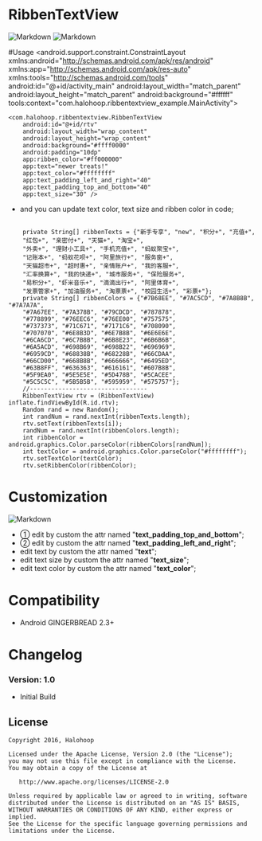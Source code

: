 # RibbenTextView

![Markdown](http://i2.piimg.com/8359/35970be4a38edf4c.jpg)
![Markdown](http://i2.piimg.com/8359/47c127b80a368964.jpg)

#Usage
    <?xml version="1.0" encoding="utf-8"?>
    <android.support.constraint.ConstraintLayout xmlns:android="http://schemas.android.com/apk/res/android"
    	xmlns:app="http://schemas.android.com/apk/res-auto"
    	xmlns:tools="http://schemas.android.com/tools"
    	android:id="@+id/activity_main"
    	android:layout_width="match_parent"
    	android:layout_height="match_parent"
    	android:background="#ffffff"
    	tools:context="com.halohoop.ribbentextview_example.MainActivity">

    <com.halohoop.ribbentextview.RibbenTextView
        android:id="@+id/rtv"
        android:layout_width="wrap_content"
        android:layout_height="wrap_content"
        android:background="#ffff0000"
        android:padding="10dp"
        app:ribben_color="#ff000000"
        app:text="newer treats!"
        app:text_color="#ffffffff"
        app:text_padding_left_and_right="40"
        app:text_padding_top_and_bottom="40"
        app:text_size="30" />

* and you can update text color, text size and ribben color in code;
<pre><code>
    private String[] ribbenTexts = {"新手专享", "new", "积分+", "充值+",
    "红包+", "亲密付+", "天猫+", "淘宝+",
    "外卖+", "理财小工具+", "手机充值+", "蚂蚁聚宝+",
    "记账本+", "蚂蚁花呗+", "阿里旅行+", "服务窗+",
    "天猫超市+", "超时惠+", "亲情账户+", "我的客服+",
    "汇率换算+", "我的快递+", "城市服务+", "保险服务+",
    "易积分+", "虾米音乐+", "滴滴出行+", "阿里体育+",
    "发票管家+", "加油服务+", "淘票票+", "校园生活+", "彩票+"};
    private String[] ribbenColors = {"#7B68EE", "#7AC5CD", "#7A8B8B", "#7A7A7A",
    "#7A67EE", "#7A378B", "#79CDCD", "#787878",
    "#778899", "#76EEC6", "#76EE00", "#757575",
    "#737373", "#71C671", "#7171C6", "#708090",
    "#707070", "#6E8B3D", "#6E7B8B", "#6E6E6E",
    "#6CA6CD", "#6C7B8B", "#6B8E23", "#6B6B6B",
    "#6A5ACD", "#698B69", "#698B22", "#696969",
    "#6959CD", "#68838B", "#68228B", "#66CDAA",
    "#66CD00", "#668B8B", "#666666", "#6495ED",
    "#63B8FF", "#636363", "#616161", "#607B8B",
    "#5F9EA0", "#5E5E5E", "#5D478B", "#5CACEE",
    "#5C5C5C", "#5B5B5B", "#595959", "#575757"};
	//---------------------------------
    RibbenTextView rtv = (RibbenTextView) inflate.findViewById(R.id.rtv);
    Random rand = new Random();
    int randNum = rand.nextInt(ribbenTexts.length);
    rtv.setText(ribbenTexts[i]);
    randNum = rand.nextInt(ribbenColors.length);
    int ribbenColor = android.graphics.Color.parseColor(ribbenColors[randNum]);
    int textColor = android.graphics.Color.parseColor("#ffffffff");
    rtv.setTextColor(textColor);
    rtv.setRibbenColor(ribbenColor);
</code></pre>
# Customization
![Markdown](http://i2.piimg.com/8359/fa599ea48f22288e.png)

* ① edit by custom the attr named "**text\_padding\_top\_and\_bottom**";
* ② edit by custom the attr named "**text\_padding\_left\_and\_right**";
* edit text by custom the attr named "**text**";
* edit text size by custom the attr named "**text\_size**";
* edit text color by custom the attr named "**text\_color**";

# Compatibility
  
  * Android GINGERBREAD 2.3+
  
# Changelog

### Version: 1.0

  * Initial Build

## License

    Copyright 2016, Halohoop

    Licensed under the Apache License, Version 2.0 (the "License");
    you may not use this file except in compliance with the License.
    You may obtain a copy of the License at

       http://www.apache.org/licenses/LICENSE-2.0

    Unless required by applicable law or agreed to in writing, software
    distributed under the License is distributed on an "AS IS" BASIS,
    WITHOUT WARRANTIES OR CONDITIONS OF ANY KIND, either express or implied.
    See the License for the specific language governing permissions and
    limitations under the License.

